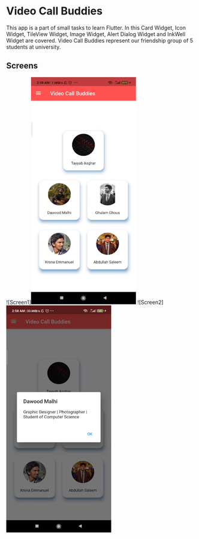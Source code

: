 # Video Call Buddies

This app is a part of small tasks to learn Flutter. In this Card Widget, Icon Widget, TileView Widget, Image Widget, Alert Dialog Widget and InkWell Widget are covered. Video Call Buddies represent our friendship group of 5 students at university.

## Screens

![Screen1]<img src="./assets/Screen1.jpg" width="280" height="604"> ![Screen2]<img src="./assets/Screen2.jpg" width="280" height="604">

